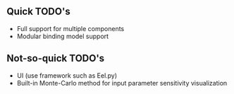 ## Quick TODO's
- Full support for multiple components
- Modular binding model support

## Not-so-quick TODO's
- UI (use framework such as Eel.py)
- Built-in Monte-Carlo method for input parameter sensitivity visualization